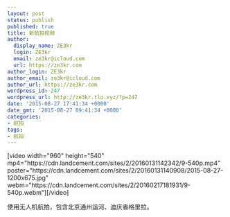 ```yaml
---
layout: post
status: publish
published: true
title: 新航拍视频
author:
  display_name: ZE3kr
  login: ZE3kr
  email: ze3kr@icloud.com
  url: https://ze3kr.com
author_login: ZE3kr
author_email: ze3kr@icloud.com
author_url: https://ze3kr.com
wordpress_id: 247
wordpress_url: http://ze3kr.tlo.xyz/?p=247
date: '2015-08-27 17:41:34 +0000'
date_gmt: '2015-08-27 09:41:34 +0000'
categories:
- 航拍
tags:
- 航拍
---
```

<p>[video width="960" height="540" mp4="https://cdn.landcement.com/sites/2/20160131142342/9-540p.mp4" poster="https://cdn.landcement.com/sites/2/20160131140908/2015-08-27-1200x675.jpg" webm="https://cdn.landcement.com/sites/2/20160217181931/9-540p.webm"][/video]</p>
<p>使用无人机航拍，包含北京通州运河、迪庆香格里拉。</p>
